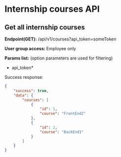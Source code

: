 # Internship courses API

## Get all internship courses
**Endpoint(GET):** /api/v1/courses?api_token=someToken

**User group access:** Employee only

**Params list:** (option parameters are used for filtering)
+ api_token*

Success response:
```json
{
    "success": true,
    "data": {
        "courses": [
            {
                "id": 1,
                "course": "FrontEnd2"
            },
            {
                "id": 2,
                "course": "BackEnd1"
            }
        ]
    }
}
```
